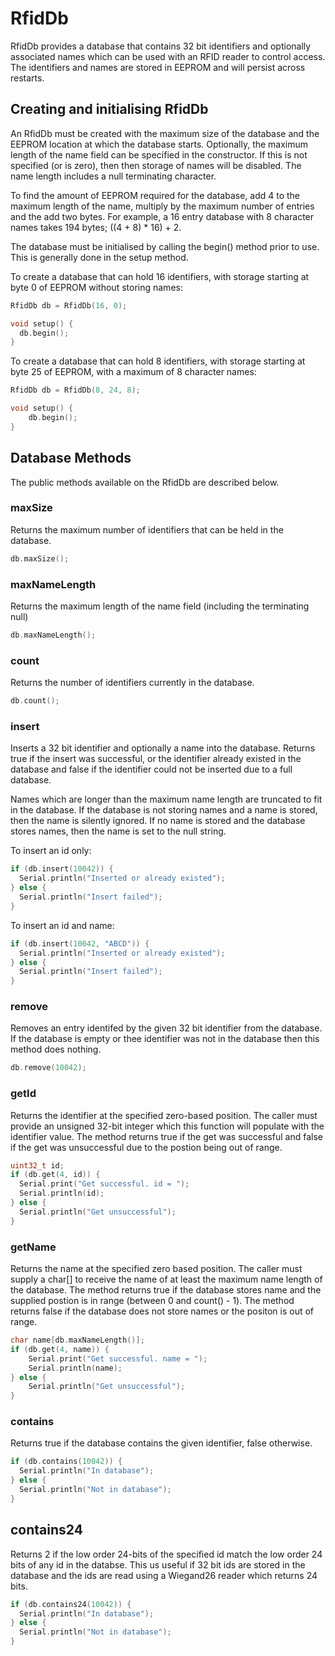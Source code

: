 # RfidDb
RfidDb provides a database that contains 32 bit identifiers and optionally
associated names which can be used with an RFID reader to control access. 
The identifiers and names are stored in EEPROM and will persist across
restarts.

## Creating and initialising RfidDb
An RfidDb must be created with the maximum size of the database and the
EEPROM location at which the database starts. Optionally, the maximum
length of the name field can be specified in the constructor. If this
is not specified (or is zero), then then storage of names will be disabled.
The name length includes a null terminating character.

To find the amount of EEPROM required for the database, add 4 to the maximum
length of the name, multiply by the maximum number of entries and the add
two bytes. For example, a 16 entry database with 8 character names takes 194
bytes; ((4 + 8) * 16) + 2.

The database must be initialised by calling the begin() method prior to use.
This is generally done in the setup method.

To create a database that can hold 16 identifiers, with storage starting at
byte 0 of EEPROM without storing names:
```c++
RfidDb db = RfidDb(16, 0);

void setup() {
  db.begin();
}
```

To create a database that can hold 8 identifiers, with storage starting at
byte 25 of EEPROM, with a maximum of 8 character
names:
```c++
RfidDb db = RfidDb(8, 24, 8);

void setup() {
	db.begin();
}
```

## Database Methods
The public methods available on the RfidDb are described below.

### maxSize
Returns the maximum number of identifiers that can be held in the database.

```c++
db.maxSize();
```

### maxNameLength
Returns the maximum length of the name field (including the terminating null)

```c++
db.maxNameLength();
```

### count
Returns the number of identifiers currently in the database.

```c++
db.count();
```

### insert
Inserts a 32 bit identifier and optionally a name into the database.
Returns true if the insert was successful, or the identifier already existed
in the database and false if the identifier could not be inserted due to a
full database.

Names which are longer than the maximum name length are truncated to fit
in the database. If the database is not storing names and a name is stored,
then the name is silently ignored. If no name is stored and the database
stores names, then the name is set to the null string.

To insert an id only:
```c++
if (db.insert(10042)) {
  Serial.println("Inserted or already existed");
} else {
  Serial.println("Insert failed");
}
```

To insert an id and name:
```c++
if (db.insert(10042, "ABCD")) {
  Serial.println("Inserted or already existed");
} else {
  Serial.println("Insert failed");
}
```

### remove
Removes an entry identifed by the given 32 bit identifier from the database.
If the database is empty or thee identifier was not in the database then this 
method does nothing.

```c++
db.remove(10042);
```

### getId
Returns the identifier at the specified zero-based position. The caller must
provide an unsigned 32-bit integer which this function will populate with
the identifier value. The method returns true if the get was successful and
false if the get was unsuccessful due to the postion being out of range.

```c++
uint32_t id;
if (db.get(4, id)) {
  Serial.print("Get successful. id = ");
  Serial.println(id);
} else {
  Serial.println("Get unsuccessful");
}
```

### getName
Returns the name at the specified zero based position. The caller must supply
a char[] to receive the name of at least the maximum name length of the
database. The method returns true if the database stores name and the
supplied postion is in range (between 0 and count() - 1). The method returns
false if the database does not store names or the positon is out of range.

```c++
char name[db.maxNameLength()];
if (db.get(4, name)) {
	Serial.print("Get successful. name = ");
	Serial.println(name);
} else {
	Serial.println("Get unsuccessful");
}
```

### contains
Returns true if the database contains the given identifier, false otherwise.

```c++
if (db.contains(10042)) {
  Serial.println("In database");
} else {
  Serial.println("Not in database");
}
```

## contains24
Returns 2 if the low order 24-bits of the specified id match the low order
24 bits of any id in the databse. This us useful if 32 bit ids are stored in
the database and the ids are read using a Wiegand26 reader which returns
24 bits.

```c++
if (db.contains24(10042)) {
  Serial.println("In database");
} else {
  Serial.println("Not in database");
}
```